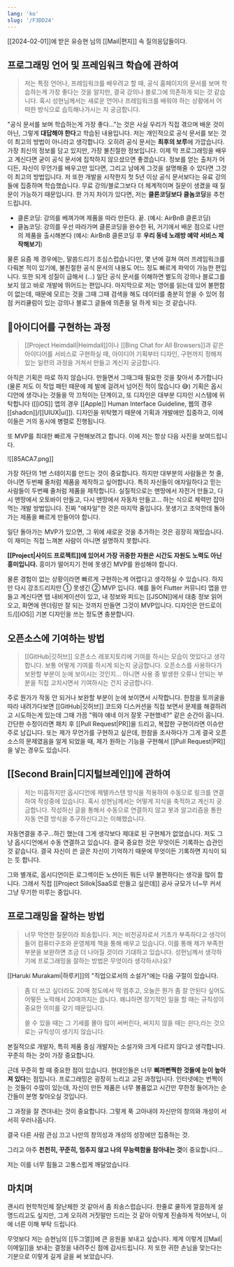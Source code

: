 ```yaml
---
lang: 'ko'
slug: '/F3DD24'
---
```


[[2024-02-01]]에 받은 유승현 님의 [[Mail|편지]] 속 질의응답들이다.

## 프로그래밍 언어 및 프레임워크 학습에 관하여

> 저는 특정 언어나, 프레임워크를 배우려고 할 때, 공식 홈페이지의 문서를 보며 학습하는게 가장 좋다는 것을 알지만, 결국 강의나 블로그에 의존하게 되는 것 같습니다. 혹시 성현님께서는 새로운 언어나 프레임워크를 배워야 하는 상황에서 어떠한 방식으로 습득해나가시는 지 궁금합니다.

"공식 문서를 보며 학습하는게 가장 좋다…"는 것은 사실 우리가 직접 겪으며 배운 것이 아닌, 그렇게 **대답해야 한다**고 학습된 내용입니다. 저는 개인적으로 공식 문서를 보는 것이 최고의 방법이 아니라고 생각합니다. 오히려 공식 문서는 **최후의 보루**에 가깝습니다. 가장 최신의 정보를 담고 있지만, 가장 불친절한 정보입니다. 이제 막 프로그래밍을 배우고 계신다면 굳이 공식 문서에 집착하지 않으셨으면 좋겠습니다. 정보를 얻는 출처가 어디든, 자신이 무언가를 배우고만 있다면, 그리고 남에게 그것을 설명해줄 수 있다면 그것이 최고의 방법입니다. 저 또한 개발을 시작한지 첫 5년 이상 공식 문서보다는 유료 강의들에 집중하며 학습했습니다. 무료 강의/블로그보다 더 체계적이며 질문이 생겼을 때 질문이 가능하기 때문입니다. 한 가지 차이가 있다면, 저는 **클론코딩보다 클놈코딩**을 추천드립니다.

- 클론코딩: 강의를 베껴가며 제품을 따라 만든다. 끝. (예시: AirBnB 클론코딩)
- 클놈코딩: 강의를 우선 따라가며 클론코딩을 완수한 뒤, 거기에서 배운 점으로 나만의 제품을 출시해본다 (예시: AirBnB 클론코딩 후 **우리 동네 노래방 예약 서비스 제작해보기**)

물론 요즘 제 경우에는, 말씀드리기 조심스럽습니다만, 몇 년에 걸쳐 여러 프레임워크를 다뤄본 적이 있기에, 불친절한 공식 문서의 내용도 어느 정도 빠르게 파악이 가능한 편입니다. 또한 되게 성질이 급해서 (…) 일단 공식 문서를 이해하면 별도의 강의나 블로그를 보지 않고 바로 개발에 뛰어드는 편입니다. 마지막으로 저는 영어를 읽는데 있어 불편함이 없는데, 때문에 모르는 것을 그때 그때 검색을 해도 데이터를 충분히 얻을 수 있어 점점 커리큘럼이 있는 강의나 블로그 글들에 의존을 덜 하게 되는 것 같습니다.

## 아이디어를 구현하는 과정

> [[Project Heimdall|Heimdall]]이나 [[Bing Chat for All Browsers]]과 같은 아이디어를 서비스로 구현하실 때, 아이디어 기획부터 디자인, 구현까지 정해져 있는 일련의 과정을 거쳐서 만들고 계신지 궁금합니다.

아직은 기획은 따로 하지 않습니다. 만들면서 그때그때 필요한 것을 찾아서 추가합니다 (물론 저도 이 작업 패턴 때문에 제 발에 걸려서 넘어진 적이 많습니다 😅) 기획은 옵시디언에 생각나는 것들을 막 끄적이는 단계이고, 또 디자인은 대부분 디자인 시스템에 위탁합니다 ([[iOS]] 앱의 경우 [[Apple]] Human Interface Guideline, 웹의 경우 [[shadcn]]/[[UIUX|ui]]). 디자인을 위탁했기 때문에 기획과 개발에만 집중하고, 이에 이들은 거의 동시에 병렬로 진행됩니다.

또 MVP를 최대한 빠르게 구현해보려고 합니다. 이에 저는 항상 다음 사진을 보여드립니다.

![[85ACA7.png]]

가장 하단의 1번 스테이지를 만드는 것이 중요합니다. 하지만 대부분의 사람들은 첫 줄, 아니면 두번째 줄처럼 제품을 제작하고 싶어합니다. 특히 자신들이 애자일하다고 믿는 사람들이 두번째 줄처럼 제품을 제작합니다. 실질적으로는 맨땅에서 자전거 만들고, 다시 맨땅에서 오토바이 만들고, 다시 맨땅에서 자동차 만들고... 하는 식으로 체력만 잡아먹는 개발 방법입니다. 진짜 "애자일"한 것은 마지막 줄입니다. 못생기고 조악한데 돌아가는 제품을 빠르게 만들어야 합니다.

일단 돌아가는 MVP가 있으면, 그 위에 새로운 것을 추가하는 것은 굉장히 재밌습니다. 이 재미는 직접 느껴본 사람이 아니면 설명하지 못합니다.

**[[Project|사이드 프로젝트]]에 있어서 가장 귀중한 자원은 시간도 자원도 노력도 아닌 흥미입니다.** 흥미가 떨어지기 전에 못생긴 MVP를 완성해야 합니다.

물론 경험이 없는 상황이라면 빠르게 구현하는게 어렵다고 생각하실 수 있습니다. 하지만 다시 강조드리지만 ① 못생긴 ② MVP 입니다. 예를 들어 Flutter 커뮤니티 앱을 만들고 계신다면 탭 내비게이션이 있고, 내 정보와 피드는 [[JSON]]에서 대충 정보 읽어오고, 화면에 렌더링만 잘 되는 것까지 만들면 그것이 MVP입니다. 디자인은 안드로이드/[[iOS]] 기본 디자인을 쓰는 정도면 충분합니다.

## 오픈소스에 기여하는 방법

> [[GitHub|깃허브]] 오픈소스 레포지토리에 기여를 하시는 모습이 멋있다고 생각합니다. 보통 어떻게 기여를 하시게 되는지 궁금합니다. 오픈소스를 사용하다가 보완할 부분이 눈에 보이시는 것인지... 아니면 사용 중 발생한 오류나 안되는 부분을 직접 고치시면서 기여하시는 건지 궁금합니다.

주로 뭔가가 작동 안 되거나 보완할 부분이 눈에 보이면서 시작합니다. 한참을 토끼굴을 따라 내려가다보면 [[GitHub|깃허브]] 코드와 디스커션을 직접 보면서 문제를 해결하려고 시도하는게 있는데 그때 가끔 "뭐야 얘네 이거 잘못 구현했네?" 같은 순간이 옵니다. 간단한 수정이라면 패치 후 [[Pull Request|PR]]을 드리고, 복잡한 구현이라면 이슈만 주로 남깁니다. 또는 제가 무언가를 구현하고 싶은데, 한참을 조사하다가 그게 결국 오픈소스의 문제였음을 알게 되었을 때, 제가 원하는 기능을 구현해서 [[Pull Request|PR]]을 넣는 경우도 있습니다.

## [[Second Brain|디지털브레인]]에 관하여

> 저는 미흡하지만 옵시디언에 제텔카스텐 방식을 적용하여 수동으로 링크를 연결하여 작성중에 있습니다. 혹시 성현님께서는 어떻게 지식을 축적하고 계신지 궁금합니다. 작성하신 글을 통해서 수동으로 연결하지 않고 봇과 알고리즘을 통한 자동 연결 방식을 추구하신다고는 이해했습니다.

자동연결을 추구…하긴 했는데 그게 생각보다 제대로 된 구현체가 없었습니다. 저도 그냥 옵시디언에서 수동 연결하고 있습니다. 결국 중요한 것은 무엇이든 기록하는 습관인 것 같습니다. 결국 자신이 쓴 글은 자신이 기억하기 때문에 무엇이든 기록하면 지식이 되는 듯 합니다.

그와 별개로, 옵시디언이든 로그섹이든 노션이든 뭐든 너무 불편하다는 생각을 많이 합니다. 그래서 직접 [[Project Sillok|SaaS로 만들고 싶은데]] 공사 규모가 너~무 커서 그냥 무기한 미루는 중입니다.

## 프로그래밍을 잘하는 방법

> 너무 막연한 질문이라 죄송힙니다. 저는 비전공자로서 기초가 부족하다고 생각이 들어 컴퓨터구조와 운영체제 책을 통해 배우고 있습니다. 이를 통해 제가 부족한 부분을 보완하면 조금 더 나아질 것이라 기대하고 있습니다. 성현님께서 생각하기에 프로그래밍을 잘하는 방법은 무엇이라 생각하시나요?

[[Haruki Murakami|하루키]]의 "직업으로서의 소설가"에는 다음 구절이 있습니다.

> 좀 더 쓰고 싶더라도 20매 정도에서 딱 멈추고, 오늘은 뭔가 좀 잘 안된다 싶어도 어떻든 노력해서 20매까지는 씁니다. 왜냐하면 장기적인 일을 할 때는 규칙성이 중요한 의미를 갖기 때문입니다.
>
> 쓸 수 있을 때는 그 기세를 몰아 많이 써버린다, 써지지 않을 때는 쉰다,라는 것으로는 규칙성이 생기지 않습니다.

본질적으로 개발자, 특히 제품 중심 개발자는 소설가와 크게 다르지 않다고 생각합니다. 꾸준히 하는 것이 가장 중요합니다.

근데 꾸준히 할 때 중요한 점이 있습니다. 현대인들은 너무 **삐까뻔쩍한 것들에 눈이 높아져 있다**는 점입니다. 프로그래밍은 굉장히 느리고 고된 과정입니다. 인터넷에는 번쩍이는 것들이 수많이 있는데, 자신이 만든 제품은 너무 볼품없고 시간만 무한정 들어가는 순간들이 분명 찾아오실 것입니다.

그 과정을 잘 견뎌내는 것이 중요합니다. 그렇게 푹 고아내야 자신만의 창의와 개성이 서서히 우러나옵니다.

결국 다른 사람 관심 끄고 나만의 창의성과 개성의 성장에만 집중하는 것.

그리고 아주 **천천히, 꾸준히, 멈추지 않고 나의 무능력함을 참아내는 것**이 중요합니다...

저는 이를 너무 힘들고 고통스럽게 깨달았습니다.

## 마치며

괜시리 현학적인체 잘난체한 것 같아서 좀 죄송스럽습니다. 한줄로 쿨하게 깔끔하게 설명드리고도 싶지만, 그게 오히려 거짓말만 드리는 것 같아 이렇게 진솔하게 적어보니, 이에 너른 이해 부탁 드립니다.

무엇보다 저는 승현님의 [[두그열]]에 큰 응원을 보내고 싶습니다. 제게 이렇게 [[Mail|이메일]]을 보내는 결정을 내려주신 점에 감사드립니다. 저 또한 귀한 손님을 맞는다는 기분으로 이렇게 길게 글을 써 보았습니다.
